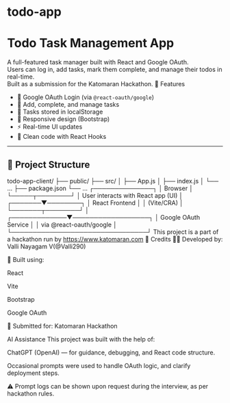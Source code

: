 # todo-app
# Todo Task Management App

A full-featured task manager built with React and Google OAuth.  
Users can log in, add tasks, mark them complete, and manage their todos in real-time.  
Built as a submission for the Katomaran Hackathon.
🔐 Features

- 🔑 Google OAuth Login (via `@react-oauth/google`)
- 📝 Add, complete, and manage tasks
- 💾 Tasks stored in localStorage
- 📱 Responsive design (Bootstrap)
- ⚡ Real-time UI updates
- 🧠 Clean code with React Hooks

---

## 📁 Project Structure

todo-app-client/
├── public/
├── src/
│ ├── App.js
│ ├── index.js
│ └── ...
├── package.json
└── ...        ┌──────────────┐
        │   Browser    │
        └─────┬────────┘
              │
    User interacts with React app (UI)
              │
      ┌───────▼────────┐
      │ React Frontend │
      │  (Vite/CRA)    │
      └───────┬────────┘
              │
┌─────────────▼──────────────────┐
│ Google OAuth Service           │
│ via @react-oauth/google        │
└────────────────────────────────┘
This project is a part of a hackathon run by https://www.katomaran.com
🙌 Credits
👩‍💻 Developed by: Valli Nayagam V(@Valli290)

🚀 Built using:

React

Vite

Bootstrap

Google OAuth

🏁 Submitted for: Katomaran Hackathon

AI Assistance
This project was built with the help of:

ChatGPT (OpenAI) — for guidance, debugging, and React code structure.

Occasional prompts were used to handle OAuth logic, and clarify deployment steps.

⚠️ Prompt logs can be shown upon request during the interview, as per hackathon rules.
